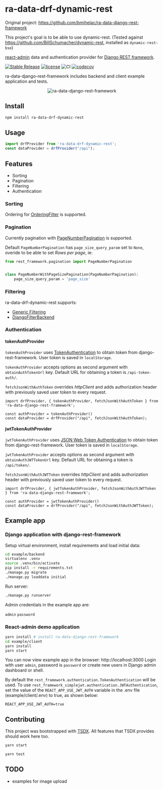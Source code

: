 # ra-data-drf-dynamic-rest

Original project:
https://github.com/bmihelac/ra-data-django-rest-framework

This project's goal is to be able to use dynamic-rest. (Tested against https://github.com/BillSchumacher/dynamic-rest, installed as `dynamic-rest-bse`)

[react-admin](https://marmelab.com/react-admin/) data and authentication provider for [Django REST
framework](https://www.django-rest-framework.org/).

[![Stable Release](https://img.shields.io/npm/v/ra-data-django-rest-framework)](https://npm.im/ra-data-django-rest-framework)
[![license](https://badgen.now.sh/badge/license/MIT)](./LICENSE)
![CI](https://github.com/bmihelac/ra-data-django-rest-framework/workflows/CI/badge.svg)
[![codecov](https://codecov.io/gh/bmihelac/ra-data-django-rest-framework/branch/master/graph/badge.svg)](https://codecov.io/gh/bmihelac/ra-data-django-rest-framework)

ra-data-django-rest-framework includes backend and client example application
and tests.

<p align="center">
  <img src="https://github.com/bmihelac/ra-data-django-rest-framework/blob/master/docs/ra-data-django-rest-framework.png" alt="ra-data-django-rest-framework" />
</p>

## Install

```bash
npm install ra-data-drf-dynamic-rest
```

## Usage

```javascript
import drfProvider from 'ra-data-drf-dynamic-rest';
const dataProvider = drfProvider("/api");
```

## Features

* Sorting
* Pagination
* Filtering
* Authentication

### Sorting

Ordering for
[OrderingFilter](https://www.django-rest-framework.org/api-guide/filtering/#orderingfilter)
is supported.

### Pagination

Currently pagination with
[PageNumberPagination](https://www.django-rest-framework.org/api-guide/pagination/#pagenumberpagination)
is supported.

Default `PageNumberPagination` has `page_size_query_param` set to `None`,
overide to be able to set *Rows per page*, ie:

```python
from rest_framework.pagination import PageNumberPagination


class PageNumberWithPageSizePagination(PageNumberPagination):
    page_size_query_param = 'page_size'
```

### Filtering

ra-data-drf-dynamic-rest supports:

* [Generic Filtering](https://www.django-rest-framework.org/api-guide/filtering/#generic-filtering)
* [DjangoFilterBackend](https://www.django-rest-framework.org/api-guide/filtering/#djangofilterbackend)

### Authentication

#### tokenAuthProvider

`tokenAuthProvider` uses
[TokenAuthentication](https://www.django-rest-framework.org/api-guide/authentication/#tokenauthentication)
to obtain token from django-rest-framework. User token is saved in `localStorage`.

`tokenAuthProvider` accepts options as second argument with
`obtainAuthTokenUrl` key. Default URL for obtaining a token is `/api-token-auth/`.

`fetchJsonWithAuthToken` overrides *httpClient* and adds authorization header
with previously saved user token to every request.

```javascrtipt
import drfProvider, { tokenAuthProvider, fetchJsonWithAuthToken } from 'ra-data-django-rest-framework';

const authProvider = tokenAuthProvider()
const dataProvider = drfProvider("/api", fetchJsonWithAuthToken);
```

#### jwtTokenAuthProvider

`jwtTokenAuthProvider` uses
[JSON Web Token Authentication](https://www.django-rest-framework.org/api-guide/authentication/#json-web-token-authentication)
to obtain token from django-rest-framework. User token is saved in `localStorage`.

`jwtTokenAuthProvider` accepts options as second argument with
`obtainAuthJWTTokenUrl` key. Default URL for obtaining a token is `/api/token/`.

`fetchJsonWithAuthJWTToken` overrides *httpClient* and adds authorization header
with previously saved user token to every request.

```javascrtipt
import drfProvider, { jwtTokenAuthProvider, fetchJsonWithAuthJWTToken } from 'ra-data-django-rest-framework';

const authProvider = jwtTokenAuthProvider()
const dataProvider = drfProvider("/api", fetchJsonWithAuthJWTToken);
```

## Example app

### Django application with django-rest-framework

Setup virtual environment, install requirements and load initial data:

```bash
cd example/backend
virtualenv .venv
source .venv/bin/activate
pip install -r requirements.txt
./manage.py migrate
./manage.py loaddata initial
```

Run server:

```bash
./manage.py runserver
```

Admin credentials in the example app are:

`admin`
`password`

### React-admin demo application

```bash
yarn install # install ra-data-django-rest-framework
cd example/client
yarn install
yarn start
```

You can now view example app in the browser: http://localhost:3000
Login with user `admin`, password is `password` or create new users in Django
admin dashboard or shell.

By default the ``rest_framework.authentication.TokenAuthentication`` will be 
used. To use ``rest_framework_simplejwt.authentication.JWTAuthentication``, set
the value of the ``REACT_APP_USE_JWT_AUTH`` variable in the .env 
file (example/client/.env) to true, as shown below:

```text
REACT_APP_USE_JWT_AUTH=true
```

## Contributing

This project was bootstrapped with [TSDX](https://github.com/jaredpalmer/tsdx).
All features that TSDX provides should work here too.

```bash
yarn start
```

```bash
yarn test
```

## TODO

* examples for image upload
